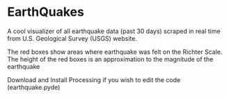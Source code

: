 # EarthQuakes

A cool visualizer of all earthquake data (past 30 days) scraped in real time from U.S. Geological Survey (USGS) website.

The red boxes show areas where earthquake was felt on the Richter Scale. The height of the red boxes is an approximation to the magnitude of the earthquake

Download and Install Processing if you wish to edit the code (earthquake.pyde)
